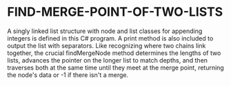 # FIND-MERGE-POINT-OF-TWO-LISTS
A singly linked list structure with node and list classes for appending integers is defined in this C# program. A print method is also included to output the list with separators. Like recognizing where two chains link together, the crucial findMergeNode method determines the lengths of two lists, advances the pointer on the longer list to match depths, and then traverses both at the same time until they meet at the merge point, returning the node's data or -1 if there isn't a merge.

